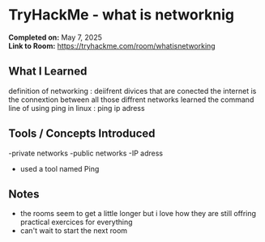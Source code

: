 # TryHackMe - what is networknig

**Completed on:** May 7, 2025  
**Link to Room:** https://tryhackme.com/room/whatisnetworking

##  What I Learned
definition of networking : deiifrent divices that are conected
the internet is the connextion between all those diffrent networks 
learned the command line of using ping in linux : ping ip adress

##  Tools / Concepts Introduced

-private networks
-public networks 
-IP adress 
- used a tool named Ping


##  Notes

- the rooms seem to get a little longer but i love how they are still offring practical exercices for everything
- can't wait to start the next room
